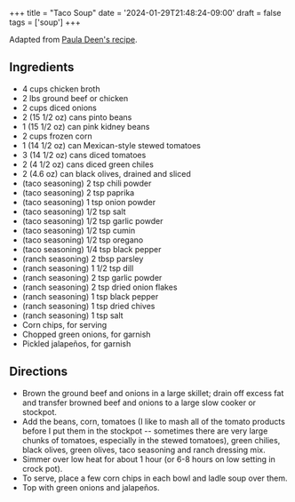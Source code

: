 +++
title = "Taco Soup"
date = '2024-01-29T21:48:24-09:00'
draft = false
tags = ['soup']
+++

Adapted from [Paula Deen's recipe](https://www.food.com/recipe/taco-soup-paula-deen-111231).

## Ingredients
* 4 cups chicken broth
* 2 lbs ground beef or chicken
* 2 cups diced onions
* 2 (15 1/2 oz) cans pinto beans
* 1 (15 1/2 oz) can pink kidney beans
* 2 cups frozen corn
* 1 (14 1/2 oz) can Mexican-style stewed tomatoes
* 3 (14 1/2 oz) cans diced tomatoes
* 2 (4 1/2 oz) cans diced green chiles
* 2 (4.6 oz) can black olives, drained and sliced
* (taco seasoning) 2 tsp chili powder
* (taco seasoning) 2 tsp paprika
* (taco seasoning) 1 tsp onion powder
* (taco seasoning) 1/2 tsp salt
* (taco seasoning) 1/2 tsp garlic powder
* (taco seasoning) 1/2 tsp cumin
* (taco seasoning) 1/2 tsp oregano
* (taco seasoning) 1/4 tsp black pepper
* (ranch seasoning) 2 tbsp parsley
* (ranch seasoning) 1 1/2 tsp dill
* (ranch seasoning) 2 tsp garlic powder
* (ranch seasoning) 2 tsp dried onion flakes
* (ranch seasoning) 1 tsp black pepper
* (ranch seasoning) 1 tsp dried chives
* (ranch seasoning) 1 tsp salt
* Corn chips, for serving
* Chopped green onions, for garnish
* Pickled jalapeños, for garnish

## Directions
* Brown the ground beef and onions in a large skillet; drain off excess fat and transfer browned beef and onions to a large slow cooker or stockpot.
* Add the beans, corn, tomatoes (I like to mash all of the tomato products before I put them in the stockpot -- sometimes there are very large chunks of tomatoes, especially in the stewed tomatoes), green chilies, black olives, green olives, taco seasoning and ranch dressing mix.
* Simmer over low heat for about 1 hour (or 6-8 hours on low setting in crock pot).
* To serve, place a few corn chips in each bowl and ladle soup over them.
* Top with green onions and jalapeños.
